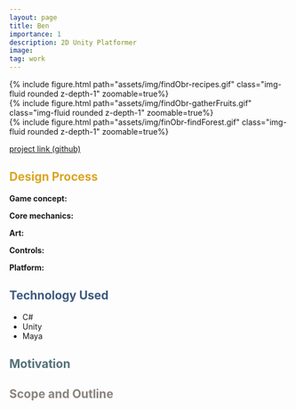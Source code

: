 ```yaml
---
layout: page
title: Ben
importance: 1
description: 2D Unity Platformer
image: 
tag: work
---
```




<div class="row mt-3">
<div class="col-sm mt-3 mt-md-0">
        {% include figure.html path="assets/img/findObr-recipes.gif" class="img-fluid rounded z-depth-1" zoomable=true%}
    </div>
    <div class="col-sm mt-3 mt-md-0">
        {% include figure.html path="assets/img/findObr-gatherFruits.gif" class="img-fluid rounded z-depth-1" zoomable=true%}
    </div>
    <div class="col-sm mt-3 mt-md-0">
        {% include figure.html path="assets/img/finObr-findForest.gif" class="img-fluid rounded z-depth-1" zoomable=true%}
    </div>
</div>

[project link (github)](https://github.com/ayaalsabahi/FreshmanImmigrationPlanner)

## <span style="color: #daa520;"> Design Process </span>

**Game concept:** 

**Core mechanics:**


**Art:**


**Controls:** 

**Platform:** 

## <span style="color: #3d5a80;">Technology Used</span>
- C#
- Unity
- Maya

## <span style="color: #54717a;">Motivation</span>


## <span style="color: #8a837d;">Scope and Outline</span>
